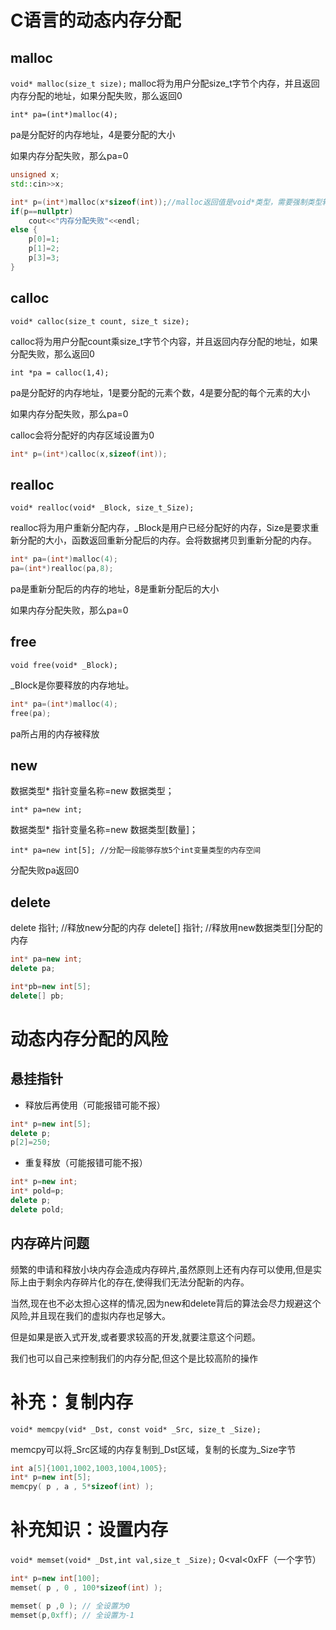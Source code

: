 # C语言的动态内存分配
## malloc
```void* malloc(size_t size);```
malloc将为用户分配size_t字节个内存，并且返回内存分配的地址，如果分配失败，那么返回0

```int* pa=(int*)malloc(4);```

pa是分配好的内存地址，4是要分配的大小

如果内存分配失败，那么pa=0


```c++
unsigned x;
std::cin>>x;

int* p=(int*)malloc(x*sizeof(int));//malloc返回值是void*类型，需要强制类型转换
if(p==nullptr)
	cout<<"内存分配失败"<<endl;
else {
    p[0]=1;
    p[1]=2;
    p[3]=3;
}
```


## calloc
```void* calloc(size_t count, size_t size);```

calloc将为用户分配count乘size_t字节个内容，并且返回内存分配的地址，如果分配失败，那么返回0

```int *pa = calloc(1,4);```

pa是分配好的内存地址，1是要分配的元素个数，4是要分配的每个元素的大小

如果内存分配失败，那么pa=0

calloc会将分配好的内存区域设置为0

```c++
int* p=(int*)calloc(x,sizeof(int));
```

## realloc
```void* realloc(void* _Block, size_t_Size);```

realloc将为用户重新分配内存，_Block是用户已经分配好的内存，Size是要求重新分配的大小，函数返回重新分配后的内存。会将数据拷贝到重新分配的内存。

```c++
int* pa=(int*)malloc(4);
pa=(int*)realloc(pa,8);
```
pa是重新分配后的内存的地址，8是重新分配后的大小

如果内存分配失败，那么pa=0

## free
```void free(void* _Block);```

_Block是你要释放的内存地址。

```c++
int* pa=(int*)malloc(4);
free(pa);
```
pa所占用的内存被释放

## new
数据类型* 指针变量名称=new 数据类型；

```int* pa=new int;```

数据类型* 指针变量名称=new 数据类型[数量]；

```int* pa=new int[5]; //分配一段能够存放5个int变量类型的内存空间```

分配失败pa返回0


## delete
delete 指针; //释放new分配的内存
delete[] 指针; //释放用new数据类型[]分配的内存

```c++
int* pa=new int;
delete pa;

int*pb=new int[5];
delete[] pb;
```


# 动态内存分配的风险
## 悬挂指针
+ 释放后再使用（可能报错可能不报）
```c++
int* p=new int[5];
delete p;
p[2]=250;
```
+ 重复释放（可能报错可能不报）
```c++
int* p=new int;
int* pold=p;
delete p;
delete pold;
```

## 内存碎片问题
频繁的申请和释放小块内存会造成内存碎片,虽然原则上还有内存可以使用,但是实际上由于剩余内存碎片化的存在,使得我们无法分配新的内存。

当然,现在也不必太担心这样的情况,因为new和delete背后的算法会尽力规避这个风险,并且现在我们的虚拟内存也足够大。

但是如果是嵌入式开发,或者要求较高的开发,就要注意这个问题。

我们也可以自己来控制我们的内存分配,但这个是比较高阶的操作


# 补充：复制内存
```void* memcpy(vid* _Dst, const void* _Src, size_t _Size);```

memcpy可以将_Src区域的内存复制到_Dst区域，复制的长度为_Size字节
```c++
int a[5]{1001,1002,1003,1004,1005};
int* p=new int[5];
memcpy( p , a , 5*sizeof(int) );
```

# 补充知识：设置内存

```void* memset(void* _Dst,int val,size_t _Size);```
0<val<0xFF（一个字节）
```c++
int* p=new int[100];
memset( p , 0 , 100*sizeof(int) );

memset( p ,0 ); // 全设置为0
memset(p,0xff); // 全设置为-1
```
